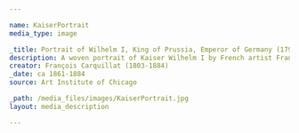 ```yaml
---

name: KaiserPortrait
media_type: image

_title: Portrait of Wilhelm I, King of Prussia, Emperor of Germany (1797–1888)
description: A woven portrait of Kaiser Wilhelm I by French artist François Carquillat. unknown production date.
creator: François Carquillat (1803-1884)
_date: ca 1861-1884
source: Art Institute of Chicago

_path: /media_files/images/KaiserPortrait.jpg 
layout: media_description

---
```

